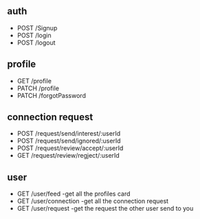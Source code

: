 ## auth
- POST /Signup
- POST /login
- POST /logout

## profile
- GET /profile
- PATCH /profile
- PATCH /forgotPassword

## connection request

- POST /request/send/interest/:userId
- POST /request/send/ignored/:userId
- POST /request/review/accept/:userId
- GET  /request/review/regject/:userId

## user

- GET /user/feed -get all the profiles card
- GET /user/connection -get all the connection request
- GET /user/request -get the request the other user send to you
